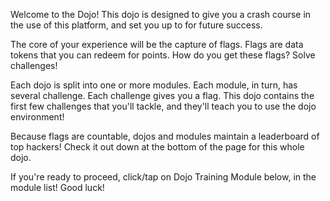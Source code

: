 Welcome to the Dojo!
This dojo is designed to give you a crash course in the use of this platform, and set you up to for future success.

The core of your experience will be the capture of flags.
Flags are data tokens that you can redeem for points.
How do you get these flags?
Solve challenges!

Each dojo is split into one or more modules.
Each module, in turn, has several challenge.
Each challenge gives you a flag.
This dojo contains the first few challenges that you'll tackle, and they'll teach you to use the dojo environment!

Because flags are countable, dojos and modules maintain a leaderboard of top hackers!
Check it out down at the bottom of the page for this whole dojo.

If you're ready to proceed, click/tap on Dojo Training Module below, in the module list!
Good luck!
